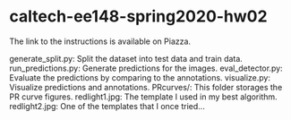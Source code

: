 # caltech-ee148-spring2020-hw02

The link to the instructions is available on Piazza.

generate_split.py: Split the dataset into test data and train data.
run_predictions.py: Generate predictions for the images.
eval_detector.py: Evaluate the predictions by comparing to the annotations.
visualize.py: Visualize predictions and annotations.
PRcurves/: This folder storages the PR curve figures.
redlight1.jpg: The template I used in my best algorithm.
redlight2.jpg: One of the templates that I once tried...
